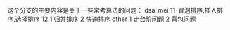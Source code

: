 这个分支的主要内容是关于一些常考算法的问题：
    dsa_mei
        11-冒泡排序,插入排序,选择排序
        12
           1 归并排序
           2 快速排序
         other
            1 走台阶问题
            2 背包问题
        